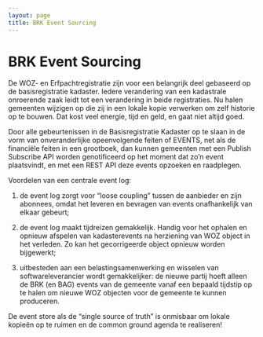 ```yaml
---
layout: page
title: BRK Event Sourcing
---
```

# BRK Event Sourcing

De WOZ- en Erfpachtregistratie zijn voor een belangrijk deel gebaseerd op de basisregistratie kadaster. Iedere verandering van een kadastrale onroerende zaak leidt tot een verandering in beide registraties. Nu halen gemeenten wijzigen op die zij in een lokale kopie verwerken om zelf historie op te bouwen. Dat kost veel energie, tijd en geld, en gaat niet altijd goed. 

Door alle gebeurtenissen in de Basisregistratie Kadaster op te slaan in de vorm van onveranderlijke opeenvolgende feiten of EVENTS, net als de financiële feiten in een grootboek, dan kunnen gemeenten met een Publish Subscribe API worden genotificeerd op het moment dat zo’n event plaatsvindt, en met een REST API deze events opzoeken en raadplegen.

Voordelen van een centrale event log:

1. de event log zorgt voor “loose coupling” tussen de aanbieder en zijn abonnees, omdat het leveren en bevragen van events onafhankelijk van elkaar gebeurt;

2. de event log maakt tijdreizen gemakkelijk. Handig voor het ophalen en opnieuw afspelen van kadasterevents na herziening van WOZ object in het verleden. Zo kan het gecorrigeerde object opnieuw worden bijgewerkt;

3. uitbesteden aan een belastingsamenwerking en wisselen van softwareleverancier wordt gemakkelijker: de nieuwe partij hoeft alleen de BRK (en BAG) events van de gemeente vanaf een bepaald tijdstip op te halen om nieuwe WOZ objecten voor de gemeente te kunnen produceren.

De event store als de “single source of truth” is onmisbaar om lokale kopieën op te ruimen en de common ground agenda te realiseren!
